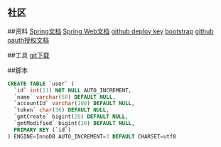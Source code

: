 ## 社区

##资料
[Spring文档](https://spring.io/guides)
[Spring Web文档](https://spring.io/guides/gs/serving-web-content/)
[github deploy key](https://developer.github.com/v3/guides/managing-deploy-keys/#deploy-keys)
[bootstrap](https://v3.bootcss.com/getting-started/)
[github oauth授权文档](https://developer.github.com/apps/building-oauth-apps/creating-an-oauth-app/)

##工具
[git下载](https://git-scm.com/downloads)

##脚本
```sql
CREATE TABLE `user` (
  `id` int(11) NOT NULL AUTO_INCREMENT,
  `name` varchar(50) DEFAULT NULL,
  `accountId` varchar(100) DEFAULT NULL,
  `token` char(36) DEFAULT NULL,
  `gmtCreate` bigint(20) DEFAULT NULL,
  `gmtModified` bigint(20) DEFAULT NULL,
  PRIMARY KEY (`id`)
) ENGINE=InnoDB AUTO_INCREMENT=3 DEFAULT CHARSET=utf8

```